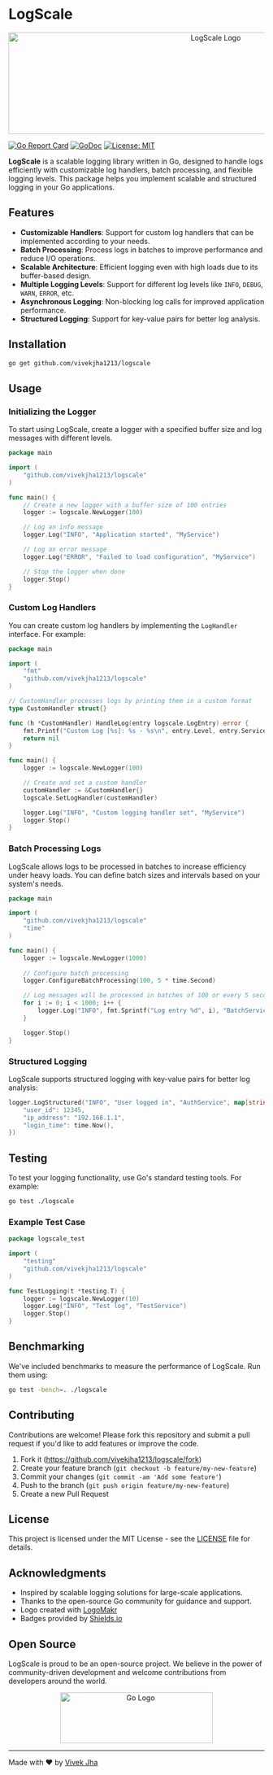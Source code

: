 # LogScale

<div align="center">
  <img src="https://github.com/user-attachments/assets/cec439cc-4974-4cd7-b3d0-512459dd3896" alt="LogScale Logo" width="800" height="200"/>
</div>

  
  [![Go Report Card](https://goreportcard.com/badge/github.com/vivekjha1213/logscale)](https://goreportcard.com/report/github.com/vivekjha1213/logscale)
  [![GoDoc](https://godoc.org/github.com/vivekjha1213/logscale?status.svg)](https://godoc.org/github.com/vivekjha1213/logscale)
  [![License: MIT](https://img.shields.io/badge/License-MIT-yellow.svg)](https://opensource.org/licenses/MIT)
</div>

**LogScale** is a scalable logging library written in Go, designed to handle logs efficiently with customizable log handlers, batch processing, and flexible logging levels. This package helps you implement scalable and structured logging in your Go applications.

## Features

- **Customizable Handlers**: Support for custom log handlers that can be implemented according to your needs.
- **Batch Processing**: Process logs in batches to improve performance and reduce I/O operations.
- **Scalable Architecture**: Efficient logging even with high loads due to its buffer-based design.
- **Multiple Logging Levels**: Support for different log levels like `INFO`, `DEBUG`, `WARN`, `ERROR`, etc.
- **Asynchronous Logging**: Non-blocking log calls for improved application performance.
- **Structured Logging**: Support for key-value pairs for better log analysis.

## Installation

```bash
go get github.com/vivekjha1213/logscale
```

## Usage

### Initializing the Logger

To start using LogScale, create a logger with a specified buffer size and log messages with different levels.

```go
package main

import (
    "github.com/vivekjha1213/logscale"
)

func main() {
    // Create a new logger with a buffer size of 100 entries
    logger := logscale.NewLogger(100)

    // Log an info message
    logger.Log("INFO", "Application started", "MyService")

    // Log an error message
    logger.Log("ERROR", "Failed to load configuration", "MyService")

    // Stop the logger when done
    logger.Stop()
}
```

### Custom Log Handlers

You can create custom log handlers by implementing the `LogHandler` interface. For example:

```go
package main

import (
    "fmt"
    "github.com/vivekjha1213/logscale"
)

// CustomHandler processes logs by printing them in a custom format
type CustomHandler struct{}

func (h *CustomHandler) HandleLog(entry logscale.LogEntry) error {
    fmt.Printf("Custom Log [%s]: %s - %s\n", entry.Level, entry.Service, entry.Message)
    return nil
}

func main() {
    logger := logscale.NewLogger(100)

    // Create and set a custom handler
    customHandler := &CustomHandler{}
    logscale.SetLogHandler(customHandler)

    logger.Log("INFO", "Custom logging handler set", "MyService")
    logger.Stop()
}
```

### Batch Processing Logs

LogScale allows logs to be processed in batches to increase efficiency under heavy loads. You can define batch sizes and intervals based on your system's needs.

```go
package main

import (
    "github.com/vivekjha1213/logscale"
    "time"
)

func main() {
    logger := logscale.NewLogger(1000)
    
    // Configure batch processing
    logger.ConfigureBatchProcessing(100, 5 * time.Second)

    // Log messages will be processed in batches of 100 or every 5 seconds, whichever comes first
    for i := 0; i < 1000; i++ {
        logger.Log("INFO", fmt.Sprintf("Log entry %d", i), "BatchService")
    }

    logger.Stop()
}
```

### Structured Logging

LogScale supports structured logging with key-value pairs for better log analysis:

```go
logger.LogStructured("INFO", "User logged in", "AuthService", map[string]interface{}{
    "user_id": 12345,
    "ip_address": "192.168.1.1",
    "login_time": time.Now(),
})
```

## Testing

To test your logging functionality, use Go's standard testing tools. For example:

```bash
go test ./logscale
```

### Example Test Case

```go
package logscale_test

import (
    "testing"
    "github.com/vivekjha1213/logscale"
)

func TestLogging(t *testing.T) {
    logger := logscale.NewLogger(10)
    logger.Log("INFO", "Test log", "TestService")
    logger.Stop()
}
```

## Benchmarking

We've included benchmarks to measure the performance of LogScale. Run them using:

```bash
go test -bench=. ./logscale
```

## Contributing

Contributions are welcome! Please fork this repository and submit a pull request if you'd like to add features or improve the code.

1. Fork it (https://github.com/vivekjha1213/logscale/fork)
2. Create your feature branch (`git checkout -b feature/my-new-feature`)
3. Commit your changes (`git commit -am 'Add some feature'`)
4. Push to the branch (`git push origin feature/my-new-feature`)
5. Create a new Pull Request

## License

This project is licensed under the MIT License - see the [LICENSE](LICENSE) file for details.

## Acknowledgments

- Inspired by scalable logging solutions for large-scale applications.
- Thanks to the open-source Go community for guidance and support.
- Logo created with [LogoMakr](https://logomakr.com/)
- Badges provided by [Shields.io](https://shields.io/)

## Open Source

LogScale is proud to be an open-source project. We believe in the power of community-driven development and welcome contributions from developers around the world.

<div align="center">
  <img src="/api/placeholder/300/100" alt="Go Logo" width="300" height="100"/>
</div>

---

Made with ❤️ by [Vivek Jha](https://github.com/vivekjha1213)
